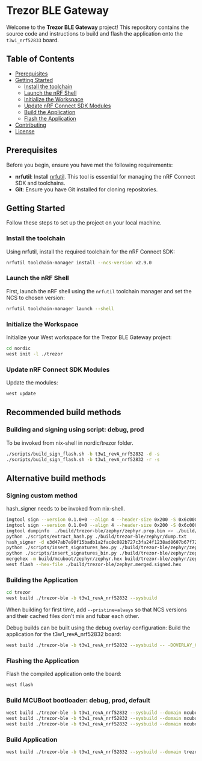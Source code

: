# Trezor BLE Gateway

Welcome to the **Trezor BLE Gateway** project!
This repository contains the source code and instructions to build and flash the application onto the `t3w1_nrf52833` board.

## Table of Contents

- [Prerequisites](#prerequisites)
- [Getting Started](#getting-started)
    - [Install the toolchain](#install-the-toolchain)
    - [Launch the nRF Shell](#launch-the-nrf-shell)
    - [Initialize the Workspace](#initialize-the-workspace)
    - [Update nRF Connect SDK Modules](#update-nrf-connect-sdk-modules)
    - [Build the Application](#build-the-application)
    - [Flash the Application](#flash-the-application)
- [Contributing](#contributing)
- [License](#license)

## Prerequisites

Before you begin, ensure you have met the following requirements:

- **nrfutil**: Install [nrfutil](https://docs.nordicsemi.com/bundle/nrfutil/page/README.html). This tool is essential for managing the nRF Connect SDK and toolchains.
- **Git**: Ensure you have Git installed for cloning repositories.

## Getting Started

Follow these steps to set up the project on your local machine.

### Install the toolchain

Using nrfutil, install the required toolchain for the nRF Connect SDK:
```sh
nrfutil toolchain-manager install --ncs-version v2.9.0
```

### Launch the nRF Shell

First, launch the nRF shell using the `nrfutil` toolchain manager and set the NCS to chosen version:

```sh
nrfutil toolchain-manager launch --shell
```

### Initialize the Workspace
Initialize your West workspace for the Trezor BLE Gateway project:
```sh
cd nordic
west init -l ./trezor
```

### Update nRF Connect SDK Modules

Update the modules:
```sh
west update
```


## Recommended build methods


### Building and signing using script: debug, prod
To be invoked from nix-shell in nordic/trezor folder.
```sh
./scripts/build_sign_flash.sh -b t3w1_revA_nrf52832 -d -s
./scripts/build_sign_flash.sh -b t3w1_revA_nrf52832 -r -s
```

## Alternative build methods

### Signing custom method
hash_signer needs to be invoked from nix-shell.
```sh
imgtool sign --version 0.1.0+0 --align 4 --header-size 0x200 -S 0x6c000 --pad-header build/trezor-ble/zephyr/zephyr.bin build/trezor-ble/zephyr/zephyr.prep.bin
imgtool sign --version 0.1.0+0 --align 4 --header-size 0x200 -S 0x6c000 --pad-header build/trezor-ble/zephyr/zephyr.hex build/trezor-ble/zephyr/zephyr.prep.hex
imgtool dumpinfo  ./build/trezor-ble/zephyr/zephyr.prep.bin >> ./build/trezor-ble/zephyr/dump.txt
python ./scripts/extract_hash.py ./build/trezor-ble/zephyr/dump.txt
hash_signer -d e3d47ab7e90f15badb1a2fac8c082b727c3fa24f1238ad8607b67f720a63c4e9
python ./scripts/insert_signatures_hex.py ./build/trezor-ble/zephyr/zephyr.prep.hex 0x82a2258db3da5c14ceddfff92e39531c873f870bad81a66506d706fd31da4ab4ad8e76d62686f0b0bbcf02dd4473d27b3bf0a2b98182d8b52bb2f1336eb7630d 0x0003 -o ./build/trezor-ble/zephyr/zephyr.signed_cosi.hex
python ./scripts/insert_signatures_bin.py ./build/trezor-ble/zephyr/zephyr.prep.bin 0x82a2258db3da5c14ceddfff92e39531c873f870bad81a66506d706fd31da4ab4ad8e76d62686f0b0bbcf02dd4473d27b3bf0a2b98182d8b52bb2f1336eb7630d 0x0003 -o ./build/trezor-ble/zephyr/zephyr.signed_cosi.bin
mergehex -m build/mcuboot/zephyr/zephyr.hex build/trezor-ble/zephyr/zephyr.signed_cosi.hex -o build/trezor-ble/zephyr.merged.signed.hex
west flash --hex-file ./build/trezor-ble/zephyr.merged.signed.hex
```


### Building the Application
```sh
cd trezor
west build ./trezor-ble -b t3w1_revA_nrf52832 --sysbuild
```

When building for first time, add `--pristine=always` so that NCS versions and their cached files don't mix and fubar each other.

Debug builds can be built using the debug overlay configuration:
Build the application for the t3w1_revA_nrf52832 board:

```sh
west build ./trezor-ble -b t3w1_revA_nrf52832 --sysbuild -- -DOVERLAY_CONFIG=debug.conf
```


### Flashing the Application
Flash the compiled application onto the board:
```sh
west flash
```


### Build MCUBoot bootloader: debug, prod, default
```sh
west build ./trezor-ble -b t3w1_revA_nrf52832 --sysbuild --domain mcuboot -- -Dmcuboot_EXTRA_CONF_FILE="$PWD/trezor-ble/sysbuild/mcuboot.conf;$PWD/trezor-ble/sysbuild/mcuboot_debug.conf"
west build ./trezor-ble -b t3w1_revA_nrf52832 --sysbuild --domain mcuboot -- -Dmcuboot_EXTRA_CONF_FILE="$PWD/trezor-ble/sysbuild/mcuboot.conf;$PWD/trezor-ble/sysbuild/prod.conf"
west build ./trezor-ble -b t3w1_revA_nrf52832 --sysbuild --domain mcuboot
```

### Build Application
```sh
west build ./trezor-ble -b t3w1_revA_nrf52832 --sysbuild --domain trezor-ble -- -DOVERLAY_CONFIG=debug.conf
```

